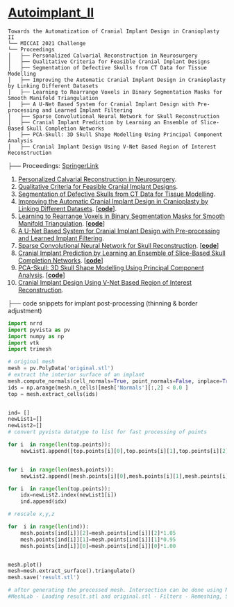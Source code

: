 # [Autoimplant_II](https://autoimplant2021.grand-challenge.org/)

```
Towards the Automatization of Cranial Implant Design in Cranioplasty II 
└── MICCAI 2021 Challenge
└── Proceedings  
│   ├── Personalized Calvarial Reconstruction in Neurosurgery
│   ├── Qualitative Criteria for Feasible Cranial Implant Designs
│   ├── Segmentation of Defective Skulls from CT Data for Tissue Modelling
│   ├── Improving the Automatic Cranial Implant Design in Cranioplasty by Linking Different Datasets
│   ├── Learning to Rearrange Voxels in Binary Segmentation Masks for Smooth Manifold Triangulation
│   ├── A U-Net Based System for Cranial Implant Design with Pre-processing and Learned Implant Filtering
│   ├── Sparse Convolutional Neural Network for Skull Reconstruction
│   ├── Cranial Implant Prediction by Learning an Ensemble of Slice-Based Skull Completion Networks
│   ├── PCA-Skull: 3D Skull Shape Modelling Using Principal Component Analysis
│   ├── Cranial Implant Design Using V-Net Based Region of Interest Reconstruction
```

├── Proceedings: [SpringerLink](https://link.springer.com/book/10.1007/978-3-030-92652-6)     
01. [Personalized Calvarial Reconstruction in Neurosurgery](https://link.springer.com/chapter/10.1007/978-3-030-92652-6_1).
02. [Qualitative Criteria for Feasible Cranial Implant Designs](https://link.springer.com/chapter/10.1007/978-3-030-92652-6_2).
03. [Segmentation of Defective Skulls from CT Data for Tissue Modelling](https://link.springer.com/chapter/10.1007/978-3-030-92652-6_3).
04. [Improving the Automatic Cranial Implant Design in Cranioplasty by Linking Different Datasets](https://link.springer.com/chapter/10.1007/978-3-030-92652-6_4). [[**<ins>code</ins>**](https://github.com/MWod/AutoImplant_2021)].
6. [Learning to Rearrange Voxels in Binary Segmentation Masks for Smooth Manifold Triangulation](https://link.springer.com/chapter/10.1007/978-3-030-92652-6_5). [[**<ins>code</ins>**](https://github.com/Jianningli/voxel_rearrangement)]
7. [A U-Net Based System for Cranial Implant Design with Pre-processing and Learned Implant Filtering](https://link.springer.com/chapter/10.1007/978-3-030-92652-6_6).
8. [Sparse Convolutional Neural Network for Skull Reconstruction](https://link.springer.com/chapter/10.1007/978-3-030-92652-6_7). [[**<ins>code</ins>**](https://github.com/akroviakov/SparseSkullCompletion)]
9. [Cranial Implant Prediction by Learning an Ensemble of Slice-Based Skull Completion Networks](https://link.springer.com/chapter/10.1007/978-3-030-92652-6_8). [[**<ins>code</ins>**](https://github.com/YouJianFengXue/Cranial-implant-prediction-by-learning-an-ensemble-of-slice-based-skull-completion-networks)]
10. [PCA-Skull: 3D Skull Shape Modelling Using Principal Component Analysis](https://link.springer.com/chapter/10.1007/978-3-030-92652-6_9). [[**<ins>code</ins>**](https://github.com/1eiyu/ShapePrior)]
11. [Cranial Implant Design Using V-Net Based Region of Interest Reconstruction](https://link.springer.com/chapter/10.1007/978-3-030-92652-6_10).




├── code snippets for implant post-processing (thinning & border adjustment)

```Python
import nrrd
import pyvista as pv
import numpy as np
import vtk
import trimesh

# original mesh
mesh = pv.PolyData('original.stl')
# extract the interior surface of an implant
mesh.compute_normals(cell_normals=True, point_normals=False, inplace=True)
ids = np.arange(mesh.n_cells)[mesh['Normals'][:,2] < 0.0 ]
top = mesh.extract_cells(ids)


ind= []
newList1=[]
newList2=[]
# convert pyvista datatype to list for fast processing of points

for i  in range(len(top.points)):
	newList1.append([top.points[i][0],top.points[i][1],top.points[i][2]])


for i  in range(len(mesh.points)):
	newList2.append([mesh.points[i][0],mesh.points[i][1],mesh.points[i][2]])

for i  in range(len(top.points)):
	idx=newList2.index(newList1[i])
	ind.append(idx)

# rescale x,y,z

for  i in range(len(ind)):
	mesh.points[ind[i]][2]=mesh.points[ind[i]][2]*1.05
	mesh.points[ind[i]][1]=mesh.points[ind[i]][1]*0.95
	mesh.points[ind[i]][0]=mesh.points[ind[i]][0]*1.00


mesh.plot()
mesh=mesh.extract_surface().triangulate()
mesh.save('result.stl')

# after generating the processed mesh. Intersection can be done using MeshLab:
#MeshLab - Loading result.stl and original.stl - Filters - Remeshing, Simplification, Reconstruction - Mesh Boolean: Intersection


```



